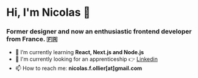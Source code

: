 <h1 align="left">Hi, I'm Nicolas 👋</h1>
<h3 align="left">Former designer and now an enthusiastic frontend developer from France. 🇫🇷</h3>

- 🌱 I’m currently learning **React, Next.js and Node.js**
- 💼 I'm currently looking for an apprenticeship  👉 [Linkedin](https://www.linkedin.com/in/nicolasollier2/)
- 📫 How to reach me: **nicolas.f.ollier[at]gmail.com**


